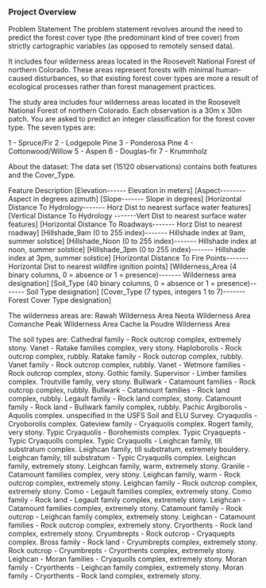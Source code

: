 ### Project Overview

 Problem Statement
The problem statement revolves around the need to predict the forest cover type (the predominant kind of tree cover) from strictly cartographic variables (as opposed to remotely sensed data).

It includes four wilderness areas located in the Roosevelt National Forest of northern Colorado. These areas represent forests with minimal human-caused disturbances, so that existing forest cover types are more a result of ecological processes rather than forest management practices.

The study area includes four wilderness areas located in the Roosevelt National Forest of northern Colorado. Each observation is a 30m x 30m patch. You are asked to predict an integer classification for the forest cover type. The seven types are:

1 - Spruce/Fir 2 - Lodgepole Pine 3 - Ponderosa Pine 4 - Cottonwood/Willow 5 - Aspen 6 - Douglas-fir 7 - Krummholz


About the dataset:
The data set (15120 observations) contains both features and the Cover_Type.

Feature	Description
[Elevation------	Elevation in meters]
[Aspect--------	Aspect in degrees azimuth]
[Slope-------	Slope in degrees]
[Horizontal Distance To Hydrology-------	Horz Dist to nearest surface water features]
[Vertical Distance To Hydrology	-------Vert Dist to nearest surface water features]
[Horizontal Distance To Roadways-------	Horz Dist to nearest roadway]
[Hillshade_9am (0 to 255 index)-------	Hillshade index at 9am, summer solstice]
[Hillshade_Noon (0 to 255 index)-------	Hillshade index at noon, summer solstice]
[Hillshade_3pm (0 to 255 index)-------	Hillshade index at 3pm, summer solstice]
[Horizontal Distance To Fire Points-------	Horizontal Dist to nearest wildfire ignition points]
[Wilderness_Area (4 binary columns, 0 = absence or 1 = presence)-------	Wilderness area designation]
[Soil_Type (40 binary columns, 0 = absence or 1 = presence)-------	Soil Type designation]
[Cover_Type (7 types, integers 1 to 7)-------	Forest Cover Type designation]




The wilderness areas are:
Rawah Wilderness Area
Neota Wilderness Area
Comanche Peak Wilderness Area
Cache la Poudre Wilderness Area



The soil types are:
Cathedral family - Rock outcrop complex, extremely stony.
Vanet - Ratake families complex, very stony.
Haploborolis - Rock outcrop complex, rubbly.
Ratake family - Rock outcrop complex, rubbly.
Vanet family - Rock outcrop complex, rubbly.
Vanet - Wetmore families - Rock outcrop complex, stony.
Gothic family.
Supervisor - Limber families complex.
Troutville family, very stony.
Bullwark - Catamount families - Rock outcrop complex, rubbly.
Bullwark - Catamount families - Rock land complex, rubbly.
Legault family - Rock land complex, stony.
Catamount family - Rock land - Bullwark family complex, rubbly.
Pachic Argiborolis - Aquolis complex.
unspecified in the USFS Soil and ELU Survey.
Cryaquolis - Cryoborolis complex.
Gateview family - Cryaquolis complex.
Rogert family, very stony.
Typic Cryaquolis - Borohemists complex.
Typic Cryaquepts - Typic Cryaquolls complex.
Typic Cryaquolls - Leighcan family, till substratum complex.
Leighcan family, till substratum, extremely bouldery.
Leighcan family, till substratum - Typic Cryaquolls complex.
Leighcan family, extremely stony.
Leighcan family, warm, extremely stony.
Granile - Catamount families complex, very stony.
Leighcan family, warm - Rock outcrop complex, extremely stony.
Leighcan family - Rock outcrop complex, extremely stony.
Como - Legault families complex, extremely stony.
Como family - Rock land - Legault family complex, extremely stony.
Leighcan - Catamount families complex, extremely stony.
Catamount family - Rock outcrop - Leighcan family complex, extremely stony.
Leighcan - Catamount families - Rock outcrop complex, extremely stony.
Cryorthents - Rock land complex, extremely stony.
Cryumbrepts - Rock outcrop - Cryaquepts complex.
Bross family - Rock land - Cryumbrepts complex, extremely stony.
Rock outcrop - Cryumbrepts - Cryorthents complex, extremely stony.
Leighcan - Moran families - Cryaquolls complex, extremely stony.
Moran family - Cryorthents - Leighcan family complex, extremely stony.
Moran family - Cryorthents - Rock land complex, extremely stony.


